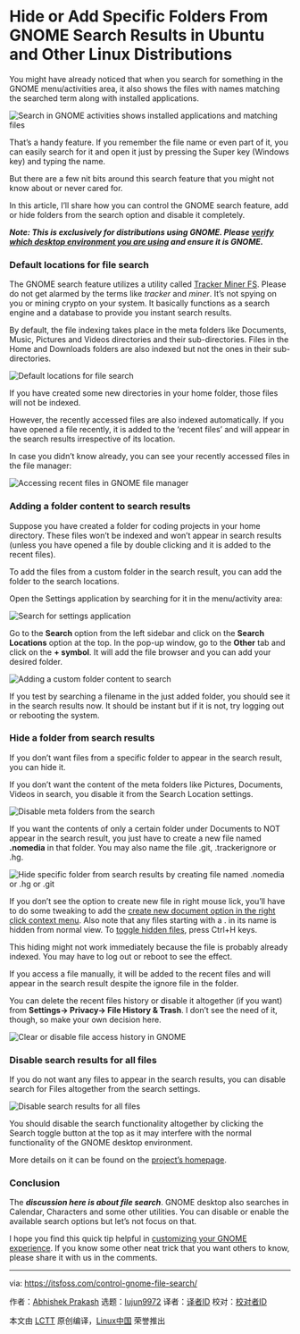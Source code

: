[#]: subject: "Hide or Add Specific Folders From GNOME Search Results in Ubuntu and Other Linux Distributions"
[#]: via: "https://itsfoss.com/control-gnome-file-search/"
[#]: author: "Abhishek Prakash https://itsfoss.com/author/abhishek/"
[#]: collector: "lujun9972"
[#]: translator: " "
[#]: reviewer: " "
[#]: publisher: " "
[#]: url: " "

Hide or Add Specific Folders From GNOME Search Results in Ubuntu and Other Linux Distributions
======

You might have already noticed that when you search for something in the GNOME menu/activities area, it also shows the files with names matching the searched term along with installed applications.

![Search in GNOME activities shows installed applications and matching files][1]

That’s a handy feature. If you remember the file name or even part of it, you can easily search for it and open it just by pressing the Super key (Windows key) and typing the name.

But there are a few nit bits around this search feature that you might not know about or never cared for.

In this article, I’ll share how you can control the GNOME search feature, add or hide folders from the search option and disable it completely.

_**Note: This is exclusively for distributions using GNOME. Please [verify which desktop environment you are using][2] and ensure it is GNOME.**_

### Default locations for file search

The GNOME search feature utilizes a utility called [Tracker Miner FS][3]. Please do not get alarmed by the terms like _tracker_ and _miner_. It’s not spying on you or mining crypto on your system. It basically functions as a search engine and a database to provide you instant search results.

By default, the file indexing takes place in the meta folders like Documents, Music, Pictures and Videos directories and their sub-directories. Files in the Home and Downloads folders are also indexed but not the ones in their sub-directories.

![Default locations for file search][4]

If you have created some new directories in your home folder, those files will not be indexed.

However, the recently accessed files are also indexed automatically. If you have opened a file recently, it is added to the ‘recent files’ and will appear in the search results irrespective of its location.

In case you didn’t know already, you can see your recently accessed files in the file manager:

![Accessing recent files in GNOME file manager][5]

### Adding a folder content to search results

Suppose you have created a folder for coding projects in your home directory. These files won’t be indexed and won’t appear in search results (unless you have opened a file by double clicking and it is added to the recent files).

To add the files from a custom folder in the search result, you can add the folder to the search locations.

Open the Settings application by searching for it in the menu/activity area:

![Search for settings application][6]

Go to the **Search** option from the left sidebar and click on the **Search Locations** option at the top. In the pop-up window, go to the **Other** tab and click on the **\+ symbol**. It will add the file browser and you can add your desired folder.

![Adding a custom folder content to search][7]

If you test by searching a filename in the just added folder, you should see it in the search results now. It should be instant but if it is not, try logging out or rebooting the system.

### Hide a folder from search results

If you don’t want files from a specific folder to appear in the search result, you can hide it.

If you don’t want the content of the meta folders like Pictures, Documents, Videos in search, you disable it from the Search Location settings.

![Disable meta folders from the search][8]

If you want the contents of only a certain folder under Documents to NOT appear in the search result, you just have to create a new file named **.nomedia** in that folder. You may also name the file .git, .trackerignore or .hg.

![Hide specific folder from search results by creating file named .nomedia or .hg or .git][9]

If you don’t see the option to create new file in right mouse lick, you’ll have to do some tweaking to add the [create new document option in the right click context menu][10]. Also note that any files starting with a . in its name is hidden from normal view. To [toggle hidden files][11], press Ctrl+H keys.

This hiding might not work immediately because the file is probably already indexed. You may have to log out or reboot to see the effect.

If you access a file manually, it will be added to the recent files and will appear in the search result despite the ignore file in the folder.

You can delete the recent files history or disable it altogether (if you want) from **Settings-&gt; Privacy-&gt; File History &amp; Trash**. I don’t see the need of it, though, so make your own decision here.

![Clear or disable file access history in GNOME][12]

### Disable search results for all files

If you do not want any files to appear in the search results, you can disable search for Files altogether from the search settings.

![Disable search results for all files][13]

You should disable the search functionality altogether by clicking the Search toggle button at the top as it may interfere with the normal functionality of the GNOME desktop environment.

More details on it can be found on the [project’s homepage][14].

### Conclusion

The _**discussion here is about file search**_. GNOME desktop also searches in Calendar, Characters and some other utilities. You can disable or enable the available search options but let’s not focus on that.

I hope you find this quick tip helpful in [customizing your GNOME experience][15]. If you know some other neat trick that you want others to know, please share it with us in the comments.

--------------------------------------------------------------------------------

via: https://itsfoss.com/control-gnome-file-search/

作者：[Abhishek Prakash][a]
选题：[lujun9972][b]
译者：[译者ID](https://github.com/译者ID)
校对：[校对者ID](https://github.com/校对者ID)

本文由 [LCTT](https://github.com/LCTT/TranslateProject) 原创编译，[Linux中国](https://linux.cn/) 荣誉推出

[a]: https://itsfoss.com/author/abhishek/
[b]: https://github.com/lujun9972
[1]: https://i0.wp.com/itsfoss.com/wp-content/uploads/2021/12/gnome-file-search-result.png?resize=800%2C355&ssl=1
[2]: https://itsfoss.com/find-desktop-environment/
[3]: https://wiki.gnome.org/Projects/Tracker/Documentation/GettingStarted
[4]: https://i0.wp.com/itsfoss.com/wp-content/uploads/2021/12/gnome-default-search-location.png?resize=800%2C533&ssl=1
[5]: https://i2.wp.com/itsfoss.com/wp-content/uploads/2021/12/access-recent-files-gnome-linux.png?resize=735%2C414&ssl=1
[6]: https://i0.wp.com/itsfoss.com/wp-content/uploads/2020/04/settings-search-ubuntu-20-04.jpg?resize=800%2C230&ssl=1
[7]: https://i0.wp.com/itsfoss.com/wp-content/uploads/2021/12/gnome-add-search-location.png?resize=800%2C525&ssl=1
[8]: https://i0.wp.com/itsfoss.com/wp-content/uploads/2021/12/disable-folders-from-search.png?resize=800%2C533&ssl=1
[9]: https://i1.wp.com/itsfoss.com/wp-content/uploads/2021/12/hide-specific-folder-from-search-results.png?resize=751%2C382&ssl=1
[10]: https://itsfoss.com/add-new-document-option/
[11]: https://itsfoss.com/hide-folders-and-show-hidden-files-in-ubuntu-beginner-trick/
[12]: https://i0.wp.com/itsfoss.com/wp-content/uploads/2021/12/clear-or-disable-file-history-gnome-linux.png?resize=800%2C389&ssl=1
[13]: https://i2.wp.com/itsfoss.com/wp-content/uploads/2021/12/disable-search-for-files-gnome.png?resize=800%2C475&ssl=1
[14]: https://gnome.pages.gitlab.gnome.org/tracker/
[15]: https://itsfoss.com/gnome-tricks-ubuntu/
